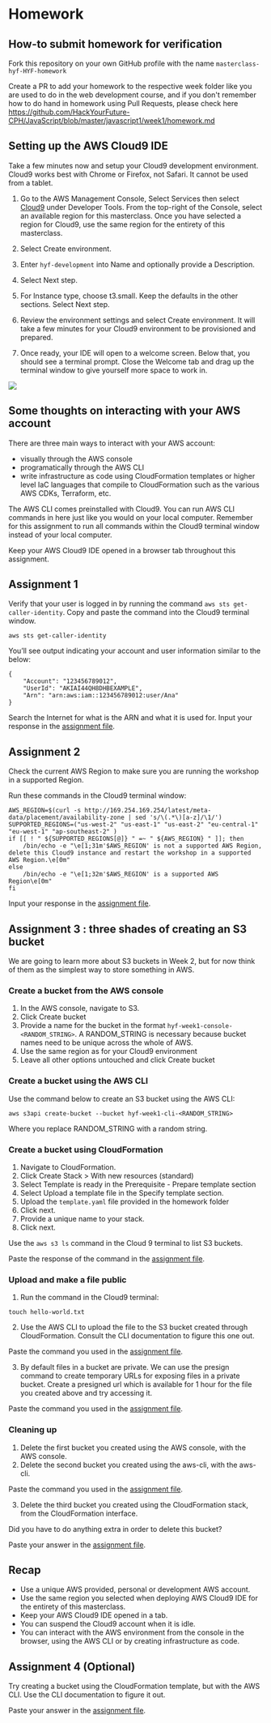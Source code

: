 # Homework

## How-to submit homework for verification

Fork this repository on your own GitHub profile with the name ``masterclass-hyf-HYF-homework``

Create a PR to add your homework to the respective week folder like you are used to do in the web development course, and if you don't remember how to do hand in homework using Pull Requests, please check here https://github.com/HackYourFuture-CPH/JavaScript/blob/master/javascript1/week1/homework.md

## Setting up the AWS Cloud9 IDE

Take a few minutes now and setup your Cloud9 development environment. Cloud9 works best with Chrome or Firefox, not Safari. It cannot be used from a tablet.

1. Go to the AWS Management Console, Select Services then select [Cloud9](https://us-east-1.console.aws.amazon.com/cloud9/home) under Developer Tools. From the top-right of the Console, select an available region for this masterclass. Once you have selected a region for Cloud9, use the same region for the entirety of this masterclass.

2. Select Create environment.

3. Enter `hyf-development` into Name and optionally provide a Description.

4. Select Next step.

5. For Instance type, choose t3.small. Keep the defaults in the other sections. Select Next step.

6. Review the environment settings and select Create environment. It will take a few minutes for your Cloud9 environment to be provisioned and prepared.

7. Once ready, your IDE will open to a welcome screen. Below that, you should see a terminal prompt. Close the Welcome tab and drag up the terminal window to give yourself more space to work in.

![](images/0-setup-cloud9.png)

## Some thoughts on interacting with your AWS account

There are three main ways to interact with your AWS account:
- visually through the AWS console
- programatically through the AWS CLI
- write infrastructure as code using CloudFormation templates or higher level IaC languages that compile to CloudFormation such as the various AWS CDKs, Terraform, etc. 

The AWS CLI comes preinstalled with Cloud9. You can run AWS CLI commands in here just like you would on your local computer. Remember for this assignment to run all commands within the Cloud9 terminal window instead of your local computer.

Keep your AWS Cloud9 IDE opened in a browser tab throughout this assignment.

## Assignment 1

Verify that your user is logged in by running the command `aws sts get-caller-identity`. Copy and paste the command into the Cloud9 terminal window.

```
aws sts get-caller-identity
```

You’ll see output indicating your account and user information similar to the below:
```
{
    "Account": "123456789012",
    "UserId": "AKIAI44QH8DHBEXAMPLE",
    "Arn": "arn:aws:iam::123456789012:user/Ana"
}
```

Search the Internet for what is the ARN and what it is used for. Input your response in the [assignment file](homework/assignments.md). 


## Assignment 2

Check the current AWS Region to make sure you are running the workshop in a supported Region.

Run these commands in the Cloud9 terminal window:

```
AWS_REGION=$(curl -s http://169.254.169.254/latest/meta-data/placement/availability-zone | sed 's/\(.*\)[a-z]/\1/')
SUPPORTED_REGIONS=("us-west-2" "us-east-1" "us-east-2" "eu-central-1" "eu-west-1" "ap-southeast-2" )
if [[ ! " ${SUPPORTED_REGIONS[@]} " =~ " ${AWS_REGION} " ]]; then
    /bin/echo -e "\e[1;31m'$AWS_REGION' is not a supported AWS Region, delete this Cloud9 instance and restart the workshop in a supported AWS Region.\e[0m"
else
    /bin/echo -e "\e[1;32m'$AWS_REGION' is a supported AWS Region\e[0m"
fi
```

 Input your response in the [assignment file](homework/assignments.md). 

## Assignment 3 : three shades of creating an S3 bucket

We are going to learn more about S3 buckets in Week 2, but for now think of them as the simplest way to store something in AWS. 

### Create a bucket from the AWS console

1. In the AWS console, navigate to S3. 
2. Click Create bucket
3. Provide a name for the bucket in the format `hyf-week1-console-<RANDOM_STRING>`. A RANDOM_STRING is necessary because bucket names need to be unique across the whole of AWS.
4. Use the same region as for your Cloud9 environment
5. Leave all other options untouched and click Create bucket

### Create a bucket using the AWS CLI

Use the command below to create an S3 bucket using the AWS CLI:

```
aws s3api create-bucket --bucket hyf-week1-cli-<RANDOM_STRING>
```

Where you replace RANDOM_STRING with a random string. 

### Create a bucket using CloudFormation

1. Navigate to CloudFormation. 
2. Click Create Stack > With new resources (standard)
3. Select Template is ready in the Prerequisite - Prepare template section
4. Select Upload a template file in the Specify template section.
5. Upload the `template.yaml` file provided in the homework folder
6. Click next.
7. Provide a unique name to your stack.
8. Click next. 

Use the `aws s3 ls` command in the Cloud 9 terminal to list S3 buckets. 

Paste the response of the command in the [assignment file](homework/assignments.md).

### Upload and make a file public

1. Run the command in the Cloud9 terminal:

```
touch hello-world.txt
```

2. Use the AWS CLI to upload the file to the S3 bucket created through CloudFormation. Consult the CLI documentation to figure this one out.

Paste the command you used in the [assignment file](homework/assignments.md).

3. By default files in a bucket are private. We can use the presign command to create temporary URLs for exposing files in a private bucket. Create a presigned url which is available for 1 hour for the file you created above and try accessing it. 

Paste the command you used in the [assignment file](homework/assignments.md).

### Cleaning up
1. Delete the first bucket you created using the AWS console, with the AWS console.
2. Delete the second bucket you created using the aws-cli, with the aws-cli. 

Paste the command you used in the [assignment file](homework/assignments.md).

3. Delete the third bucket you created using the CloudFormation stack, from the CloudFormation interface. 

Did you have to do anything extra in order to delete this bucket?

Paste your answer in the [assignment file](homework/assignments.md).

## Recap
- Use a unique AWS provided, personal or development AWS account.
- Use the same region you selected when deploying AWS Cloud9 IDE for the entirety of this masterclass.
- Keep your AWS Cloud9 IDE opened in a tab.
- You can suspend the Cloud9 account when it is idle.
- You can interact with the AWS environment from the console in the browser, using the AWS CLI or by creating infrastructure as code.

## Assignment 4 (Optional)

Try creating a bucket using the CloudFormation template, but with the AWS CLI. Use the CLI documentation to figure it out.

Paste your answer in the [assignment file](homework/assignments.md).
